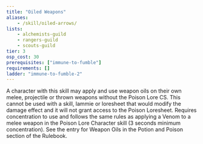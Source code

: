 ```yaml
---
title: "Oiled Weapons"
aliases:
    - /skill/oiled-arrows/
lists:
    - alchemists-guild
    - rangers-guild
    - scouts-guild
tier: 3
osp_cost: 30
prerequisites: ["immune-to-fumble"]
requirements: []
ladder: "immune-to-fumble-2"
---
```

A character with this skill may apply and use weapon oils on their own melee, projectile or thrown weapons without the Poison Lore CS. This cannot be used with a skill, lammie or loresheet that would modify the damage effect and it will not grant access to the Poison Loresheet. Requires concentration to use and follows the same rules as applying a Venom to a melee weapon in the Poison Lore Character skill (3 seconds minimum concentration). See the entry for Weapon Oils in the Potion and Poison section of the Rulebook.